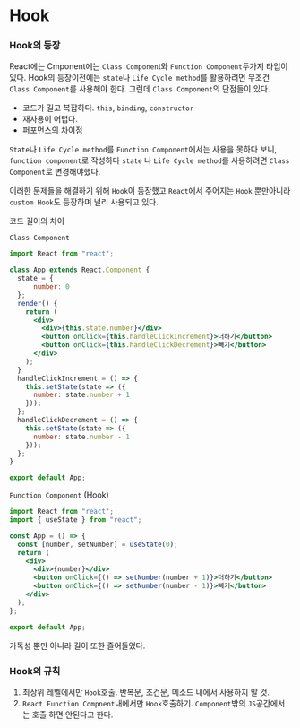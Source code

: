 # Hook

### Hook의 등장

React에는 Cmponent에는  `Class Componen`t와 `Function Component`두가지 타입이 있다. Hook의 등장이전에는 `state`나 `Life Cycle method`를 활용하려면 무조건 `Class Component`를 사용해야 한다. 그런데  `Class Component`의 단점들이 있다.

- 코드가 길고 복잡하다. `this`, `binding`, `constructor`
- 재사용이 어렵다.
- 퍼포먼스의 차이점

`State`나 `Life Cycle method`를 `Function Component`에서는 사용을 못하다 보니, `function component`로 작성하다 `state` 나 `Life Cycle method`를 사용하려면 `Class Component`로 변경해야했다.

이러한 문제들을 해결하기 위해 `Hook`이 등장했고 `React`에서 주어지는 `Hook` 뿐만아니라 `custom Hook`도 등장하며 널리 사용되고 있다.

코드 길이의 차이

`Class Component`

```jsx
import React from "react";

class App extends React.Component {
  state = {
      number: 0
  };
  render() {
    return (
      <div>
        <div>{this.state.number}</div>
        <button onClick={this.handleClickIncrement}>더하기</button>
        <button onClick={this.handleClickDecrement}>빼기</button>
      </div>
    );
  }
  handleClickIncrement = () => {
    this.setState(state => ({
      number: state.number + 1
    }));
  };
  handleClickDecrement = () => {
    this.setState(state => ({
      number: state.number - 1
    }));
  };
}

export default App;
```



`Function Component` (Hook)

```jsx
import React from "react";
import { useState } from "react";

const App = () => {
  const [number, setNumber] = useState(0);
  return (
    <div>
      <div>{number}</div>
      <button onClick={() => setNumber(number + 1)}>더하기</button>
      <button onClick={() => setNumber(number - 1)}>빼기</button>
    </div>
  );
};

export default App;
```

가독성 뿐만 아니라 길이 또한 줄어들었다.



### Hook의 규칙

1. 최상위 레벨에서만 `Hook`호출. 반복문, 조건문, 메소드 내에서 사용하지 말 것.
2. `React Function Compnent`내에서만 `Hook`호출하기. `Component`밖의 `JS`공간에서는 호출 하면 안된다고 한다.